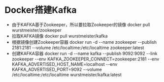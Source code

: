 # Docker搭建Kafka

- 由于KAFKA基于Zookeeper，所以要拉取Zookeeper的镜像 docker pull wurstmeister/zookeeper
- 拉取KAFKA镜像 docker pull wurstmeister/kafka
- 根据镜像创建Zookeeper容器 docker run -d --name zookeeper --publish 2181:2181 --volume /etc/localtime:/etc/localtime zookeeper:latest
- 创建KAFKA容器 docker run -d --name kafka --publish 9092:9092 --link zookeeper --env KAFKA_ZOOKEEPER_CONNECT=zookeeper:2181 --env KAFKA_ADVERTISED_HOST_NAME=localhost --env KAFKA_ADVERTISED_PORT=9092 --volume /etc/localtime:/etc/localtime wurstmeister/kafka:latest